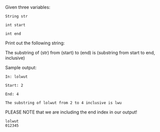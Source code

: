 Given three variables:

```
String str
```

```
int start
```

```
int end
```

Print out the following string:

The substring of (str) from (start) to (end) is (substring from start to end, inclusive)

Sample output:

```
In: lolwut
```

```
Start: 2
```

```
End: 4 
```

```
The substring of lolwut from 2 to 4 inclusive is lwu
```

 

PLEASE NOTE that we are including the end index in our output!

```
lolwut
012345
```

